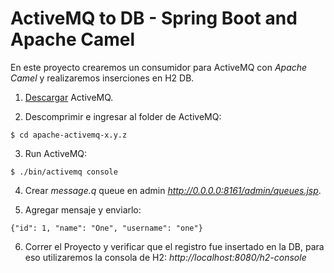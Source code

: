 # ActiveMQ to DB - Spring Boot and Apache Camel

En este proyecto crearemos un consumidor para ActiveMQ con *Apache Camel* y realizaremos inserciones en H2 DB.

1. [Descargar](http://activemq.apache.org/activemq-5155-release.html) ActiveMQ.

2. Descomprimir e ingresar al folder de ActiveMQ:
```
$ cd apache-activemq-x.y.z
```
3. Run ActiveMQ:
```
$ ./bin/activemq console
```
4. Crear *message.q* queue en admin *http://0.0.0.0:8161/admin/queues.jsp*.

5. Agregar mensaje y enviarlo:
```
{"id": 1, "name": "One", "username": "one"}
```
6. Correr el Proyecto y verificar que el registro fue insertado en la DB, para eso utilizaremos la consola de H2: *http://localhost:8080/h2-console*